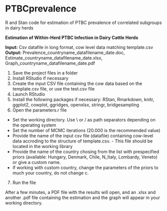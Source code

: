 # PTBCprevalence
R and Stan code for estimation of PTBC prevalence of correlated subgroups in dairy herds

**Estimation of Within-Herd PTBC Infection in Dairy Cattle Herds**

**Input:** Csv datafile in long format, cow level data matching template.csv  
**Output:** Prevalence_countryname_datafilename_date.doc, Estimate_countryname_datafilename_date.xlsx, Graph_countryname_datafilename_date.pdf  

1. Save the project files in a folder
2. Install RStudio if necessary
3. Create the input CSV file containing the cow data based on the template.csv file, or use the test.csv file
4. Launch RStudio
5. Install the following packages if necessary: RStan, Rmarkdown, knitr, ggplot2, cowplot, ggridges, openxlsx, stringr, bridgesampling
6. Open the parameters.r file
- Set the working directory. Use \ or / as path separators depending on the operating system
- Set the number of MCMC iterations (20.000 is the recommended value)
- Provide the name of the input csv file (datafile) containing cow-level data accroding to the structure of template.csv.      - This file should be located in the working library
- Provide the name of the country chosing from the list with prespecified priors (available: Hungary, Denmark, Chile, N_Italy, Lombardy, Veneto) or give a custom name.
- If working with custom country, change the parameters of the priors to much your country, do not change c.
7. Run the file

After a few minutes, a PDF file with the results will open, and an .xlsx and another .pdf file containing the estimation and the graph will appear in your working directory.
